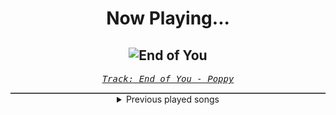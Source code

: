<div align="center"> 
<h1>Now Playing...</h1>

![End of You](https://i.scdn.co/image/ab67616d00001e02460c53e36b10048efc49e76c)
--
_<samp><a href="https://open.spotify.com/track/0PsFsv5xUyX06ZhIEtFkeA">Track: End of You - Poppy</a></samp>_

<div style="border: 1px #4B5054 solid"></div>
<details>
  <summary>
    Previous played songs
  </summary>
  <table>
    <thead>
      <tr>
        <th>
          Artist
        </th>
        <th>
          Song
        </th>
        <th>
          Link
        </th>
      </tr>
    </thead>
    <tbody>
      <tr><td>Poppy</td><td>End of You</td><td><a href="https://open.spotify.com/track/0PsFsv5xUyX06ZhIEtFkeA">https://open.spotify.com/track/0PsFsv5xUyX06ZhIEtFkeA</a></td></tr><tr><td>Poppy</td><td>End of You</td><td><a href="https://open.spotify.com/track/0PsFsv5xUyX06ZhIEtFkeA">https://open.spotify.com/track/0PsFsv5xUyX06ZhIEtFkeA</a></td></tr><tr><td>Jax Jones</td><td>Stay Gold - from BEYBLADE X</td><td><a href="https://open.spotify.com/track/2jdsIQ9e051D2XMnKvCC7k">https://open.spotify.com/track/2jdsIQ9e051D2XMnKvCC7k</a></td></tr><tr><td>From Fall to Spring</td><td>CAST AWAY</td><td><a href="https://open.spotify.com/track/0nNUcWgfCQafvdZ5oS0Kbn">https://open.spotify.com/track/0nNUcWgfCQafvdZ5oS0Kbn</a></td></tr><tr><td>From Fall to Spring</td><td>CONTROL</td><td><a href="https://open.spotify.com/track/2zN6JgH3vxkzwitus5vtbC">https://open.spotify.com/track/2zN6JgH3vxkzwitus5vtbC</a></td></tr><tr><td>From Fall to Spring</td><td>TAKE THE PAIN AWAY</td><td><a href="https://open.spotify.com/track/2EjzEdbQXe9QhVJaige7qp">https://open.spotify.com/track/2EjzEdbQXe9QhVJaige7qp</a></td></tr><tr><td>From Fall to Spring</td><td>I WON'T BACK DOWN</td><td><a href="https://open.spotify.com/track/4bLM5aw38hP4LHJQG6hdk3">https://open.spotify.com/track/4bLM5aw38hP4LHJQG6hdk3</a></td></tr><tr><td>From Fall to Spring</td><td>BLOOD</td><td><a href="https://open.spotify.com/track/35MyLnfHifLWW15xh2OneJ">https://open.spotify.com/track/35MyLnfHifLWW15xh2OneJ</a></td></tr><tr><td>Solence</td><td>Where Were You..?</td><td><a href="https://open.spotify.com/track/1xzGXbSJDSAyd92Wwn3fkV">https://open.spotify.com/track/1xzGXbSJDSAyd92Wwn3fkV</a></td></tr><tr><td>Solence</td><td>Wish You The Worst</td><td><a href="https://open.spotify.com/track/5bP9loKqIou1QjTpjBD4x7">https://open.spotify.com/track/5bP9loKqIou1QjTpjBD4x7</a></td></tr><tr><td>coldrain</td><td>INCOMPLETE</td><td><a href="https://open.spotify.com/track/2dc1OsgW3NYCoCEZipv3Dd">https://open.spotify.com/track/2dc1OsgW3NYCoCEZipv3Dd</a></td></tr><tr><td>coldrain</td><td>Chasing Shadows</td><td><a href="https://open.spotify.com/track/2KzPlIJdel4ObXJBDqcFOk">https://open.spotify.com/track/2KzPlIJdel4ObXJBDqcFOk</a></td></tr><tr><td>F.O.O.L</td><td>You Call Me Reckless</td><td><a href="https://open.spotify.com/track/0GRhBpD36Iu7ur3fUUJgzN">https://open.spotify.com/track/0GRhBpD36Iu7ur3fUUJgzN</a></td></tr><tr><td>Villain of the Story</td><td>Blow Me Away</td><td><a href="https://open.spotify.com/track/7GG4DnfQp28YchU4hjRPR5">https://open.spotify.com/track/7GG4DnfQp28YchU4hjRPR5</a></td></tr><tr><td>Unprocessed</td><td>Solara</td><td><a href="https://open.spotify.com/track/201IWB7RX6rP68IeM22FxM">https://open.spotify.com/track/201IWB7RX6rP68IeM22FxM</a></td></tr><tr><td>Jax Jones</td><td>Stay Gold - from BEYBLADE X</td><td><a href="https://open.spotify.com/track/65hfbURMDstZkt5FDt0Tbd">https://open.spotify.com/track/65hfbURMDstZkt5FDt0Tbd</a></td></tr><tr><td>Jax Jones</td><td>Stay Gold - from BEYBLADE X</td><td><a href="https://open.spotify.com/track/65hfbURMDstZkt5FDt0Tbd">https://open.spotify.com/track/65hfbURMDstZkt5FDt0Tbd</a></td></tr><tr><td>Adelitas Way</td><td>One Way To Find Out - Rock</td><td><a href="https://open.spotify.com/track/2Bq8Xs1zacH9KoZ1Bcws2h">https://open.spotify.com/track/2Bq8Xs1zacH9KoZ1Bcws2h</a></td></tr><tr><td>Lord Of The Lost</td><td>Raveyard (feat. Käärijä)</td><td><a href="https://open.spotify.com/track/2GJVCzNulP71igNkJtJ9ZO">https://open.spotify.com/track/2GJVCzNulP71igNkJtJ9ZO</a></td></tr><tr><td>Elephant Music</td><td>Parasitic</td><td><a href="https://open.spotify.com/track/4SHUY4aiT7AnITsynuw84f">https://open.spotify.com/track/4SHUY4aiT7AnITsynuw84f</a></td></tr>
    </tbody>
  </table>
</details>

</div>
